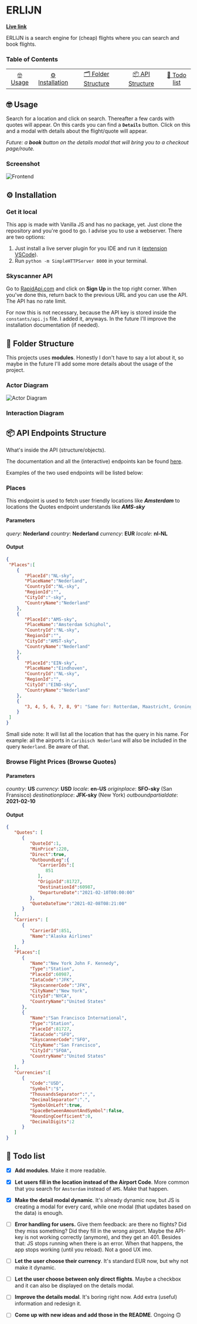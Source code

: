 #  ERLIJN

**[Live link](https://jochemvogel.github.io/web-app-from-scratch-2021/)**

ERLIJN is a search engine for (cheap) flights where you can search and book flights.
  ### Table of Contents
<table>
    <tr>
        <td align="center"><a href="#nerd_face-usage">🤓 Usage<a></td>
        <td align="center"><a href="#gear-installation">⚙️ Installation<a></td>
        <td align="center"><a href="#open_file_folder-folder-structure">🗂 Folder Structure<a></td>
        <td align="center"><a href="#package-api-endpoints-structure">📦 API Structure<a></td>
        <td align="center"><a href="#memo-todo-list">📝 Todo list<a></td>
    </tr> 
</table>


##  :nerd_face: Usage

Search for a location and click on search. Thereafter a few cards with quotes will appear. On this cards you can find a **`Details`** button. Click on this and a modal with details about the flight/quote will appear.

*Future: a **book** button on the details modal that will bring you to a checkout page/route.*

### Screenshot

![Frontend ](https://i.ibb.co/D539yLd/Screenshot-2021-02-08-at-12-02-52.png)

<a href="installation"></a>
##  :gear: Installation

### Get it local
This app is made with Vanilla JS and has no package, yet. Just clone the repository and you're good to go. I advise you to use a webserver. There are two options:

1. Just install a live server plugin for you IDE and run it ([extension VSCode](https://marketplace.visualstudio.com/items?itemName=ritwickdey.LiveServer)).
2. Run `python -m SimpleHTTPServer 8000` in your terminal.

### Skyscanner API

Go to [RapidApi.com](https://rapidapi.com/skyscanner/api/skyscanner-flight-search) and click on **Sign Up** in the top right corner. When you've done this, return back to the previous URL and you can use the API. The API has no rate limit.

For now this is not necessary, because the API key is stored inside the `constants/api.js` file. I added it, anyways. In the future I'll improve the installation documentation (if needed).
 
 ## :open_file_folder: Folder Structure
 
 This projects uses **modules**. Honestly I don't have to say a lot about it, so maybe in the future I'll add some more details about the usage of the project.

 ### Actor Diagram

 ![Actor Diagram](https://github.com/jochemvogel/web-app-from-scratch-2021/blob/master/docs/actor_diagram.jpg)

 ### Interaction Diagram

##  :package: API Endpoints Structure


What's inside the API (structure/objects). 

The documentation and all the (interactive) endpoints kan be found [here](https://rapidapi.com/skyscanner/api/skyscanner-flight-search).

Examples of the two used endpoints will be listed below:

### Places
This endpoint is used to fetch user friendly locations like ***Amsterdam*** to locations the Quotes endpoint understands like ***AMS-sky***

#### Parameters
*query*: **Nederland**
*country*: **Nederland**
*currency*: **EUR**
*locale*: **nl-NL**

#### Output

  ```json
{
   "Places":[
      {
         "PlaceId":"NL-sky",
         "PlaceName":"Nederland",
         "CountryId":"NL-sky",
         "RegionId":"",
         "CityId":"-sky",
         "CountryName":"Nederland"
      },
      {
         "PlaceId":"AMS-sky",
         "PlaceName":"Amsterdam Schiphol",
         "CountryId":"NL-sky",
         "RegionId":"",
         "CityId":"AMST-sky",
         "CountryName":"Nederland"
      },
      {
         "PlaceId":"EIN-sky",
         "PlaceName":"Eindhoven",
         "CountryId":"NL-sky",
         "RegionId":"",
         "CityId":"EIND-sky",
         "CountryName":"Nederland"
      },
      {
         "3, 4, 5, 6, 7, 8, 9": "Same for: Rotterdam, Maastricht, Groningen etc."
      }
   ]
}
```

Small side note: It will list all the location that has the query in his name. For example: all the airports in `Caribisch Nederland` will also be included in the query `Nederland`. Be aware of that. 

### Browse Flight Prices (Browse Quotes)

#### Parameters
*country*: **US**
*currency*: **USD**
*locale*: **en-US**
*originplace*: **SFO-sky** (San Fransisco)
*destinationplace*: **JFK-sky** (New York)
*outboundpartialdate*: **2021-02-10**


 #### Output
```json
{
   "Quotes": [
      {
         "QuoteId":1,
         "MinPrice":220,
         "Direct":true,
         "OutboundLeg":{
            "CarrierIds":[
               851
            ],
            "OriginId":81727,
            "DestinationId":60987,
            "DepartureDate":"2021-02-10T00:00:00"
         },
         "QuoteDateTime":"2021-02-08T08:21:00"
      }
   ],
   "Carriers": [
      {
         "CarrierId":851,
         "Name":"Alaska Airlines"
      }
   ],
   "Places":[
      {
         "Name":"New York John F. Kennedy",
         "Type":"Station",
         "PlaceId":60987,
         "IataCode":"JFK",
         "SkyscannerCode":"JFK",
         "CityName":"New York",
         "CityId":"NYCA",
         "CountryName":"United States"
      },
      {
         "Name":"San Francisco International",
         "Type":"Station",
         "PlaceId":81727,
         "IataCode":"SFO",
         "SkyscannerCode":"SFO",
         "CityName":"San Francisco",
         "CityId":"SFOA",
         "CountryName":"United States"
      }
   ],
   "Currencies":[
      { 
         "Code":"USD",
         "Symbol":"$",
         "ThousandsSeparator":",",
         "DecimalSeparator":".",
         "SymbolOnLeft":true,
         "SpaceBetweenAmountAndSymbol":false,
         "RoundingCoefficient":0,
         "DecimalDigits":2
      }
   ]
}
```

##  :memo: Todo list

-  [x]  **Add modules**. Make it more readable.

-  [x]  **Let users fill in the location instead of the Airport Code**. More common that you search for `Amsterdam` instead of `AMS`. Make that happen.

-  [x] **Make the detail modal dynamic**. It's already dynamic now, but JS is creating a modal for every card, while one modal (that updates based on the data) is enough.

-  [ ] **Error handling for users.** Give them feedback: are there no flights? Did they miss something? Did they fill in the wrong airport. Maybe the API-key is not working correctly (anymore), and they get an 401. Besides that: JS stops running when there is an error. When that happens, the app stops working (until you reload). Not a good UX imo.

-  [ ] **Let the user choose their currency**. It's standard EUR now, but why not make it dynamic.

-  [ ] **Let the user choose between only direct flights**. Maybe a checkbox and it can also be displayed on the details modal.

-  [ ] **Improve the details modal**. It's boring right now. Add extra (useful) information and redesign it.

-  [ ] **Come up with new ideas and add those in the README**. Ongoing 🙃
	
